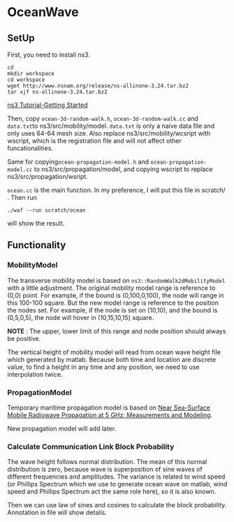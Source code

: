 # OceanWave

## SetUp
First, you need to install ns3.
```
cd
mkdir workspace
cd workspace
wget http://www.nsnam.org/release/ns-allinone-3.24.tar.bz2
tar xjf ns-allinone-3.24.tar.bz2
```
[ns3 Tutorial-Getting Started](https://www.nsnam.org/docs/release/3.24/tutorial/html/getting-started.html#downloading-ns3)

Then, copy `ocean-3d-random-walk.h`, `ocean-3d-random-walk.cc` and `data.txt`to ns3/src/mobility/model. `data.txt` is only a naive data file and only uses 64-64 mesh size. Also replace ns3/src/mobility/wcsript with wscript, which is the registration file and will not affect other funcationalities.

Same for copying`ocean-propagation-model.h` and `ocean-propagation-model.cc` to ns3/src/propagation/model, and copying wscript to replace ns3/src/propagation/wsript.

`ocean.cc` is the main function. In my preference, I will put this file in scratch/ . Then run
```
./waf --run scratch/ocean
```
will show the result.


## Functionality
### MobilityModel

The transverse mobility model is based on `ns3::RandomWalk2dMobilityModel` with a little adjustment. The original mobility model range is reference to (0,0) point. For example, if the bound is (0,100,0,100), the node will range in this 100-100 square. But the new model range is reference to the position the nodes set. For example, if the node is set on (10,10), and the bound is (0,5,0,5), the node will hover in (10,15,10,15) square. 

**NOTE** : The upper, lower limit of this range and node position should always be positive.

The vertical height of mobility model will read from ocean wave height file which generated by matlab. Because both time and location are discrete value, to find a height in any time and any position, we need to use interpolation twice.

### PropagationModel

Temporary maritime propagation model is based on [Near Sea-Surface Mobile Radiowave Propagation at 5 GHz: Measurements and Modeling](https://www.radioeng.cz/fulltexts/2014/14_03_0824_0830.pdf).

New propagation model will add later.

### Calculate Communication Link Block Probability

The wave height follows normal distribution. The mean of this normal distribution is zero, because wave is superposition of sine waves of different frequencies and amplitudes. The variance is related to wind speed (or Phillips Spectrum which we use to generate ocean wave on matlab, wind speed and Phillips Spectrum act the same role here), so it is also known.

Then we can use law of sines and cosines to calculate the block probability. Annotation in file will show details.
